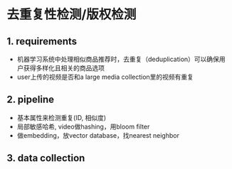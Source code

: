 # 去重复性检测/版权检测

## 1. requirements

- 机器学习系统中处理相似商品推荐时，去重复（deduplication）可以确保用户获得多样化且相关的商品选项
- user上传的视频是否和a large media collection里的视频有重复


## 2. pipeline
- 基本属性来检测重复(ID, 相似度)
- 局部敏感哈希, video做hashing，用bloom filter
- 做embedding，放vector database，找nearest neighbor


## 3. data collection
